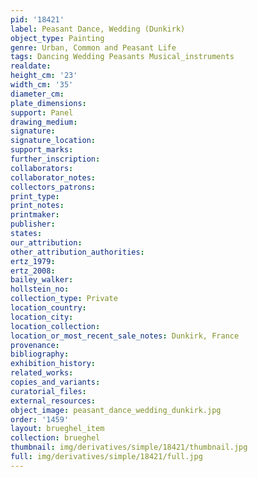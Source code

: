 ```yaml
---
pid: '18421'
label: Peasant Dance, Wedding (Dunkirk)
object_type: Painting
genre: Urban, Common and Peasant Life
tags: Dancing Wedding Peasants Musical_instruments
realdate: 
height_cm: '23'
width_cm: '35'
diameter_cm: 
plate_dimensions: 
support: Panel
drawing_medium: 
signature: 
signature_location: 
support_marks: 
further_inscription: 
collaborators: 
collaborator_notes: 
collectors_patrons: 
print_type: 
print_notes: 
printmaker: 
publisher: 
states: 
our_attribution: 
other_attribution_authorities: 
ertz_1979: 
ertz_2008: 
bailey_walker: 
hollstein_no: 
collection_type: Private
location_country: 
location_city: 
location_collection: 
location_or_most_recent_sale_notes: Dunkirk, France
provenance: 
bibliography: 
exhibition_history: 
related_works: 
copies_and_variants: 
curatorial_files: 
external_resources: 
object_image: peasant_dance_wedding_dunkirk.jpg
order: '1459'
layout: brueghel_item
collection: brueghel
thumbnail: img/derivatives/simple/18421/thumbnail.jpg
full: img/derivatives/simple/18421/full.jpg
---
```


